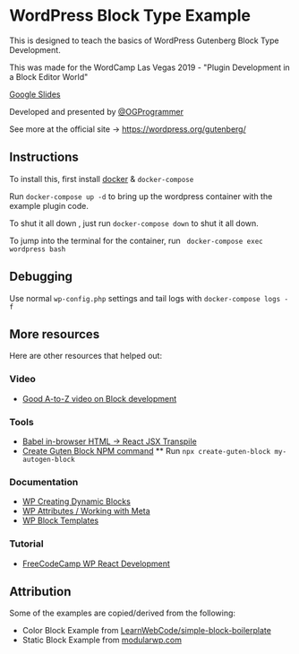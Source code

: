 # WordPress Block Type Example

This is designed to teach the basics of WordPress Gutenberg Block Type Development. 

This was made for the WordCamp Las Vegas 2019 - "Plugin Development in a Block Editor World"

[Google Slides](https://docs.google.com/presentation/d/1sYoBowlrL7YQC-lKR5gUdRI-p2UlZknsyckP5MtnLyQ/edit?usp=sharing)

Developed and presented by [@OGProgrammer](https://twitter.com/ogprogrammer)

See more at the official site -> https://wordpress.org/gutenberg/

## Instructions

To install this, first install [docker](https://docker.io) & `docker-compose`

Run `docker-compose up -d` to bring up the wordpress container with the example plugin code.

To shut it all down , just run `docker-compose down` to shut it all down.

To jump into the terminal for the container, run ` docker-compose exec wordpress bash`

## Debugging

Use normal `wp-config.php` settings and tail logs with `docker-compose logs -f`

## More resources

Here are other resources that helped out:

### Video
* [Good A-to-Z video on Block development](https://www.youtube.com/watch?v=Mv68Sa-iHyo&t=1570s)

### Tools
* [Babel in-browser HTML -> React JSX Transpile](https://babeljs.io/repl)
* [Create Guten Block NPM command](https://github.com/ahmadawais/create-guten-block)
** Run `npx create-guten-block my-autogen-block`

### Documentation
* [WP Creating Dynamic Blocks](https://wordpress.org/gutenberg/handbook/designers-developers/developers/tutorials/block-tutorial/creating-dynamic-blocks/)
* [WP Attributes / Working with Meta](https://wordpress.org/gutenberg/handbook/designers-developers/developers/block-api/block-attributes/)
* [WP Block Templates](https://wordpress.org/gutenberg/handbook/designers-developers/developers/block-api/block-templates/)

### Tutorial
* [FreeCodeCamp WP React Development](https://www.freecodecamp.org/news/wordpress-react-how-to-create-a-modern-web-app-using-wordpress-ef6cc6be0cd0/)

## Attribution

Some of the examples are copied/derived from the following:

* Color Block Example from [LearnWebCode/simple-block-boilerplate](https://github.com/LearnWebCode/simple-block-boilerplate)
* Static Block Example from [modularwp.com](https://modularwp.com/how-to-build-gutenberg-blocks/#static-block-example)
